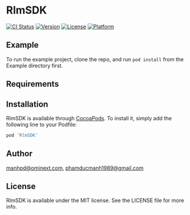 # RlmSDK

[![CI Status](https://img.shields.io/travis/manhpd@ominext.com/RlmSDK.svg?style=flat)](https://travis-ci.org/manhpd@ominext.com/RlmSDK)
[![Version](https://img.shields.io/cocoapods/v/RlmSDK.svg?style=flat)](https://cocoapods.org/pods/RlmSDK)
[![License](https://img.shields.io/cocoapods/l/RlmSDK.svg?style=flat)](https://cocoapods.org/pods/RlmSDK)
[![Platform](https://img.shields.io/cocoapods/p/RlmSDK.svg?style=flat)](https://cocoapods.org/pods/RlmSDK)

## Example

To run the example project, clone the repo, and run `pod install` from the Example directory first.

## Requirements

## Installation

RlmSDK is available through [CocoaPods](https://cocoapods.org). To install
it, simply add the following line to your Podfile:

```ruby
pod 'RlmSDK'
```

## Author

manhpd@ominext.com, phamducmanh1989@gmail.com

## License

RlmSDK is available under the MIT license. See the LICENSE file for more info.
